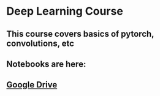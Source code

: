 # Deep Learning Course

## This course covers basics of pytorch, convolutions, etc

## Notebooks are here:
## [Google Drive](https://drive.google.com/drive/folders/1zPcYRhGh4rCwLO-2DSnZkD68COhoj8MW?usp=sharing)
